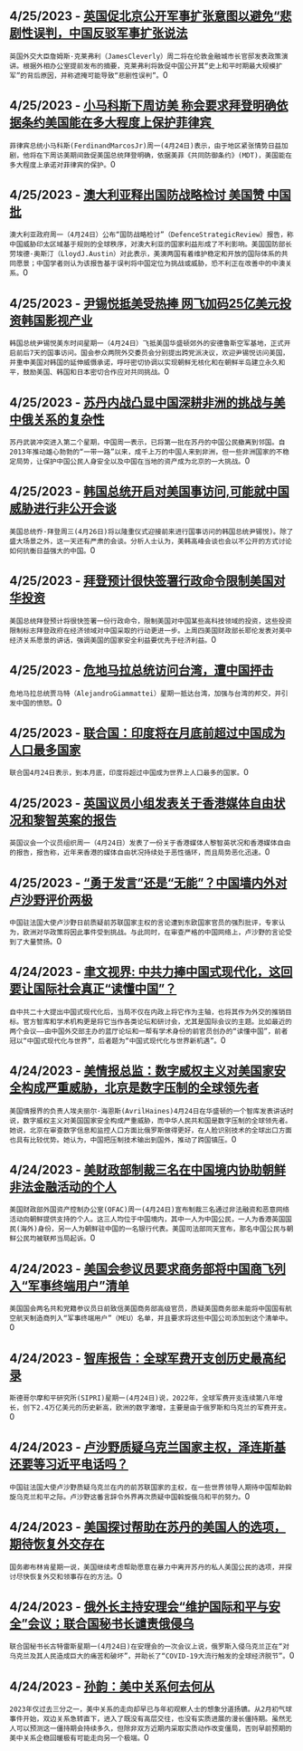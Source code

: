 
  ## 4/25/2023 - [英国促北京公开军事扩张意图以避免“悲剧性误判，中国反驳军事扩张说法](https://www.voachinese.com/a/britain-warns-china-risk-tragic-miscalculation-20230425/7065012.html)
 ```英国外交大臣詹姆斯·克莱弗利（JamesCleverly）周二将在伦敦金融城市长官邸发表政策演讲。根据外相办公室提前发布的摘要，克莱弗利将敦促中国公开其“史上和平时期最大规模扩军”的背后原因，并称遮掩可能导致“悲剧性误判”。```0
  ## 4/25/2023 - [小马科斯下周访美 称会要求拜登明确依据条约美国能在多大程度上保护菲律宾 ](https://www.voachinese.com/a/manila-seeks-clarity-with-us-defense-aid-when-under-threat-20230425/7064999.html)
 ```菲律宾总统小马科斯(FerdinandMarcosJr)周一(4月24日)表示，由于地区紧张情势日益加剧，他将在下周访美期间敦促美国总统拜登明确，依据美菲《共同防御条约》(MDT)，美国能在多大程度上承诺对菲律宾的保护。```0
  ## 4/25/2023 - [澳大利亚释出国防战略检讨 美国赞 中国批](https://www.voachinese.com/a/reactions-to-australia-defense-review-20230425/7064961.html)
 ```澳大利亚政府周一（4月24日）公布“国防战略检讨”（DefenceStrategicReview）报告，称中国威胁印太区域基于规则的全球秩序，对澳大利亚的国家利益形成了不利影响。美国国防部长劳埃德·奥斯汀（LloydJ.Austin）对此表示，美澳两国有着维护稳定和开放的国际体系的共同愿景；中国学者则认为该报告基于误判将中国定位为挑战或威胁，恐不利正在改善中的中澳关系。```0
  ## 4/25/2023 - [尹锡悦抵美受热捧 网飞加码25亿美元投资韩国影视产业](https://www.voachinese.com/a/yoon-arrives-in-us-for-much-anticipated-visit-20230425/7064954.html)
 ```韩国总统尹锡悦美东时间星期一（4月24日）飞抵美国华盛顿郊外的安德鲁斯空军基地，正式开启前后7天的国事访问。国会参众两院外交委员会分别提出跨党派决议，欢迎尹锡悦访问美国，并重申美国对韩国的延伸威慑承诺，呼吁密切协调以实现朝鲜无核化和在朝鲜半岛建立永久和平，鼓励美国、韩国和日本密切合作应对共同挑战。```0
  ## 4/25/2023 - [苏丹内战凸显中国深耕非洲的挑战与美中俄关系的复杂性](https://www.voachinese.com/a/sudan-conflict-highlights-china-challenges-20230425/7064437.html)
 ```苏丹武装冲突进入第二个星期，中国周一表示，已将第一批在苏丹的中国公民撤离到邻国。自2013年推动雄心勃勃的“一带一路”以来，成千上万的中国人来到非洲，但一些非洲国家的不稳定局势，让保护中国公民人身安全以及中国在当地的资产成为北京的一大挑战。```0
  ## 4/25/2023 - [韩国总统开启对美国事访问,可能就中国威胁进行非公开会谈](https://www.voachinese.com/a/us-south-korea-state-visit-could-feature-quiet-talks-on-china-20230424/7064837.html)
 ```美国总统乔·拜登周三(4月26日)将以隆重仪式迎接前来进行国事访问的韩国总统尹锡悦)。除了盛大场景之外，这一天还有严肃的会谈。分析人士认为，美韩高峰会谈也会以不公开的方式讨论如何抗衡日益强大的中国。```0
  ## 4/25/2023 - [拜登预计很快签署行政命令限制美国对华投资](https://www.voachinese.com/a/biden-to-limit-us-investment-in-china-20230424/7064815.html)
 ```美国总统拜登预计将很快签署一份行政命令，限制美国对中国某些高科技领域的投资，这些投资限制标志拜登政府在经济领域对中国采取的行动更进一步。上周四美国财政部长耶伦发表对美中经济关系愿景的讲话，强调美国的国家安全利益要优先于经济利益。```0
  ## 4/25/2023 - [危地马拉总统访问台湾，遭中国抨击](https://www.voachinese.com/a/guatemalan-president-visits-taiwan-20230424/7064446.html)
 ```危地马拉总统贾马特（AlejandroGiammattei）星期一抵达台湾，加强与台湾的邦交，并引发中国的愤怒。```0
  ## 4/25/2023 - [联合国：印度将在月底前超过中国成为人口最多国家](https://www.voachinese.com/a/india-to-surpass-china-as-most-populous-country-by-month-s-end-20230424/7064826.html)
 ```联合国4月24日表示，到本月底，印度将超过中国成为世界上人口最多的国家。```0
  ## 4/25/2023 - [英国议员小组发表关于香港媒体自由状况和黎智英案的报告](https://www.voachinese.com/a/appg-report-on-media-freedom-in-hong-kong-20230424/7064430.html)
 ```英国议会一个议员组织周一（4月24日）发表了一份关于香港媒体人黎智英状况和香港媒体自由的报告，报告称，近年来香港的媒体自由状况持续处于恶性循环，而且局势恶化迅速。```0
  ## 4/25/2023 - [“勇于发言”还是“无能”？中国墙内外对卢沙野评价两极](https://www.voachinese.com/a/lu-shaye-reax-20230424/7064401.html)
 ```中国驻法国大使卢沙野日前质疑前苏联国家主权的言论遭到东欧国家官员的强烈批评，专家认为，欧洲对华政策将因此事件受到挑战。与此同时，在审查严格的中国网络上，卢沙野的言论受到了大量赞扬。```0
  ## 4/24/2023 - [聿文视界: 中共力捧中国式现代化，这回要让国际社会真正“读懂中国”？](https://www.voachinese.com/a/ccp-promotes-chinese-style-modernization-20230424/7064454.html)
 ```自中共二十大提出中国式现代化后，当局不仅在内政上将它作为主轴，也将其作为外交的推销目标。官方智库和学术机构更是将它当作各类论坛和研讨会，尤其是国际会议的主题。比如最近的两个会议——由中国外交部主办的蓝厅论坛和一帮有学术身份的前官员创办的“读懂中国”，前者冠以“中国式现代化与世界”，后者题为“中国式现代化与世界新机遇”。```0
  ## 4/24/2023 - [美情报总监：数字威权主义对美国家安全构成严重威胁，北京是数字压制的全球领先者](https://www.voachinese.com/a/us-china-digital-authoritarianism-russia-20230424/7064411.html)
 ```美国情报界的负责人埃夫丽尔·海恩斯(AvrilHaines)4月24日在华盛顿的一个智库发表讲话时说，数字威权主义对美国国家安全构成严重威胁，而中华人民共和国是数字压制的全球领先者。她说，北京在审查数字信息和监控人口方面比俄罗斯做得更好，在人脸识别技术的全球出口方面也具有比较优势。她认为，中国把压制技术输出到国外，推动了跨国镇压。```0
  ## 4/24/2023 - [美财政部制裁三名在中国境内协助朝鲜非法金融活动的个人 ](https://www.voachinese.com/a/us-treasury-targets-china-based-actors-facilitating-illicit-dprk-financial-activity-in-support-of-weapons-programs-20230424/7064317.html)
 ```美国财政部外国资产控制办公室(OFAC)周一(4月24日)宣布制裁三名通过非法融资和恶意网络活动向朝鲜提供支持的个人。这三人均位于中国境内，其中一人为中国公民，一人为香港英国国民(海外)身份，另一人为朝鲜驻中国的一名银行代表。美国司法部同天宣布，那名中国公民与朝鲜公民均被联邦当局起诉。```0
  ## 4/24/2023 - [美国会参议员要求商务部将中国商飞列入“军事终端用户”清单](https://www.voachinese.com/a/rubio-scott-ask-us-commerce-department-to-include-chinese-state-owned-aerospace-manufacturer-on-meu-list-20230424/7064281.html)
 ```美国国会两名共和党籍参议员日前致信美国商务部高级官员，质疑美国商务部未能将中国国有航空航天制造商列入“军事终端用户”（MEU）名单，并且要求将这些中国公司添加到这个清单中。```0
  ## 4/24/2023 - [智库报告：全球军费开支创历史最高纪录](https://www.voachinese.com/a/watchdog-world-military-spending-up-to-an-all-time-high-20230424/7064342.html)
 ```斯德哥尔摩和平研究所(SIPRI)星期一(4月24日)说，2022年，全球军费开支连续第八年增长，创下2.4万亿美元的历史新高，欧洲的数字激增，主要是由于俄罗斯和乌克兰的军费开支。```0
  ## 4/24/2023 - [卢沙野质疑乌克兰国家主权，泽连斯基还要等习近平电话吗？](https://www.voachinese.com/a/zelenskyy-xi-call-20230424/7064241.html)
 ```中国驻法国大使卢沙野质疑乌克兰在内的前苏联国家的主权，在一些世界领导人期待中国帮助斡旋乌克兰和平之际。卢沙野这番言辞令外界再次质疑中国斡旋俄乌和平的努力。```0
  ## 4/24/2023 - [美国探讨帮助在苏丹的美国人的选项，期待恢复外交存在](https://www.voachinese.com/a/us-to-help-other-americans-in-sudan-20230424/7064294.html)
 ```国务卿布林肯星期一说，美国继续考虑帮助愿意在暴力中离开苏丹的私人美国公民的选项，并探讨尽快恢复外交和领事存在的方法。```0
  ## 4/24/2023 - [俄外长主持安理会“维护国际和平与安全”会议；联合国秘书长谴责俄侵乌](https://www.voachinese.com/a/un-chief-lambasts-russia-on-ukraine-20230424/7064202.html)
 ```联合国秘书长古特雷斯星期一(4月24日)在安理会的一次会议上说，俄罗斯入侵乌克兰正在“对乌克兰及其人民造成巨大的痛苦和破坏”，并助长了“COVID-19大流行触发的全球经济脱节”。```0
  ## 4/24/2023 - [孙韵：美中关系何去何从](https://www.voachinese.com/a/where-is-the-us-china-relationship-heading-20230424/7064261.html)
 ```2023年仅过去三分之一，美中关系的走向却早已与年初观察人士的想象分道扬镳。从2月初气球事件开始，双边关系急转直下，进入了既没有高层交往，也没有实质进展的漫长僵持期。虽然无人可以预测这一僵持期会持续多久，但除非双方近期内采取实质动作改变僵局，否则早前预期的美中关系企稳回暖极有可能走向另一个极端。```0